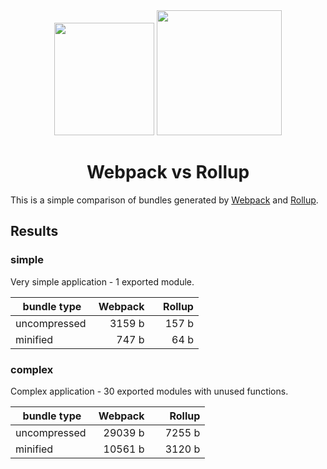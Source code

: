 <div align="center">
  <a href="https://github.com/webpack/webpack"><img width="160" height="180" src="https://webpack.js.org/6bc5d8cf78d442a984e70195db059b69.svg" /></a>
  <a href="https://github.com/webpack/webpack"><img width="200" height="200" src="https://rollupjs.org/logo.svg" /></a>
  <h1>Webpack vs Rollup</h1>
</div>

This is a simple comparison of bundles generated by [Webpack](https://webpack.js.org/) and [Rollup](https://rollupjs.org/).

## Results

### simple

Very simple application - 1 exported module.

| bundle type   | Webpack       | Rollup        |
| ------------- | -------------:|--------------:|
| uncompressed  |        3159 b |         157 b |
| minified      |         747 b |          64 b |


### complex

Complex application - 30 exported modules with unused functions.

| bundle type   | Webpack       | Rollup        |
| ------------- | -------------:|--------------:|
| uncompressed  |       29039 b |        7255 b |
| minified      |       10561 b |        3120 b |

